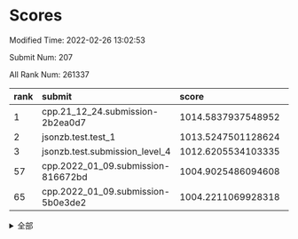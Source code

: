 # Scores

Modified Time: 2022-02-26 13:02:53

Submit Num: 207

All Rank Num: 261337

| rank |               submit               |       score        |       sigma        | pk_num |
| :--- | :--------------------------------- | :----------------- | :----------------- | :----- |
| 1    | cpp.21_12_24.submission-2b2ea0d7   | 1014.5837937548952 | 0.8230036453655597 | 5055   |
| 2    | jsonzb.test.test_1                 | 1013.5247501128624 | 0.8243606478125475 | 5045   |
| 3    | jsonzb.test.submission_level_4     | 1012.6205534103335 | 0.7966551535130548 | 5054   |
| 57   | cpp.2022_01_09.submission-816672bd | 1004.9025486094608 | 0.719408855545683  | 5046   |
| 65   | cpp.2022_01_09.submission-5b0e3de2 | 1004.2211069928318 | 0.7109025163807088 | 5049   |


<details>
<summary>全部</summary>

| rank |                 submit                 |       score        |       sigma        | pk_num |
| :--- | :------------------------------------- | :----------------- | :----------------- | :----- |
| 1    | cpp.21_12_24.submission-2b2ea0d7       | 1014.5837937548952 | 0.8230036453655597 | 5055   |
| 2    | jsonzb.test.test_1                     | 1013.5247501128624 | 0.8243606478125475 | 5045   |
| 3    | jsonzb.test.submission_level_4         | 1012.6205534103335 | 0.7966551535130548 | 5054   |
| 4    | gobigger.level_3.submission_level_3_27 | 1011.8748410659431 | 0.7803372529788215 | 5050   |
| 5    | gobigger.level_3.submission_level_3_21 | 1011.8391456591572 | 0.7692447411477599 | 5045   |
| 6    | gobigger.level_3.submission_level_3_8  | 1011.3780636108462 | 0.7499611499437444 | 5053   |
| 7    | gobigger.level_3.submission_level_3_48 | 1011.3719170222371 | 0.7696430890695645 | 5050   |
| 8    | gobigger.level_3.submission_level_3_47 | 1011.3394951923243 | 0.7634278940735558 | 5054   |
| 9    | gobigger.level_3.submission_level_3_4  | 1011.331711036249  | 0.7856024536934555 | 5050   |
| 10   | gobigger.level_3.submission_level_3_12 | 1011.0267936901893 | 0.784406543476604  | 5048   |
| 11   | gobigger.level_3.submission_level_3_18 | 1010.9597246802172 | 0.7631768692977624 | 5054   |
| 12   | gobigger.level_3.submission_level_3_38 | 1010.9020376104713 | 0.7637714694952085 | 5052   |
| 13   | gobigger.level_3.submission_level_3_14 | 1010.6550307687004 | 0.773296939001128  | 5049   |
| 14   | gobigger.level_3.submission_level_3_25 | 1010.6262896193103 | 0.7541800272200005 | 5046   |
| 15   | gobigger.level_3.submission_level_3_17 | 1010.6248979538279 | 0.7851504635776141 | 5053   |
| 16   | gobigger.level_3.submission_level_3_35 | 1010.5955797091752 | 0.7702593345892205 | 5055   |
| 17   | gobigger.level_3.submission_level_3_13 | 1010.5599049061555 | 0.7617381150092949 | 5049   |
| 18   | gobigger.level_3.submission_level_3_41 | 1010.5465732174422 | 0.7698434339139163 | 5055   |
| 19   | gobigger.level_3.submission_level_3_29 | 1010.5410373491222 | 0.7699861751528962 | 5051   |
| 20   | gobigger.level_3.submission_level_3_31 | 1010.4904961449278 | 0.7819460850715098 | 5049   |
| 21   | gobigger.level_3.submission_level_3_5  | 1010.4776192408821 | 0.7416907092590941 | 5051   |
| 22   | gobigger.level_3.submission_level_3_0  | 1010.4404667439778 | 0.7731943703096716 | 5053   |
| 23   | gobigger.level_3.submission_level_3_40 | 1010.4015659405819 | 0.7607839594049544 | 5051   |
| 24   | gobigger.level_3.submission_level_3_36 | 1010.3478451765463 | 0.7614941938225609 | 5050   |
| 25   | gobigger.level_3.submission_level_3_20 | 1010.3441231441251 | 0.7870673980522879 | 5053   |
| 26   | gobigger.level_3.submission_level_3_23 | 1010.2111516903186 | 0.7657326903838974 | 5048   |
| 27   | gobigger.level_3.submission_level_3_46 | 1010.1011123356832 | 0.7484575425702962 | 5054   |
| 28   | gobigger.level_3.submission_level_3_3  | 1010.0755824935736 | 0.760414788521296  | 5045   |
| 29   | gobigger.level_3.submission_level_3_2  | 1010.052996483675  | 0.765961774957808  | 5050   |
| 30   | gobigger.level_3.submission_level_3_19 | 1009.9323842008789 | 0.7475476912395131 | 5049   |
| 31   | gobigger.level_3.submission_level_3_16 | 1009.8997545221096 | 0.7351269848603008 | 5050   |
| 32   | gobigger.level_3.submission_level_3_49 | 1009.8190050038985 | 0.7493870868510014 | 5045   |
| 33   | gobigger.level_3.submission_level_3_43 | 1009.8055513405909 | 0.7763434077300396 | 5043   |
| 34   | gobigger.level_3.submission_level_3_34 | 1009.6189035663323 | 0.7468733844691059 | 5047   |
| 35   | gobigger.level_3.submission_level_3_15 | 1009.613070147053  | 0.7518479492707931 | 5048   |
| 36   | gobigger.level_3.submission_level_3_39 | 1009.606811724003  | 0.7549650680287439 | 5048   |
| 37   | gobigger.level_3.submission_level_3_32 | 1009.5206327773716 | 0.729841365924696  | 5050   |
| 38   | gobigger.level_3.submission_level_3_44 | 1009.4560388152634 | 0.7414803965384326 | 5050   |
| 39   | gobigger.level_3.submission_level_3_37 | 1009.4178483228824 | 0.7497966417679615 | 5051   |
| 40   | gobigger.level_3.submission_level_3_24 | 1009.3795609246462 | 0.7503582876379351 | 5053   |
| 41   | gobigger.level_3.submission_level_3_28 | 1009.2762233968118 | 0.7380853594499674 | 5052   |
| 42   | gobigger.level_3.submission_level_3_26 | 1009.2017356830277 | 0.7337247562816913 | 5048   |
| 43   | gobigger.level_3.submission_level_3_1  | 1009.1804679102737 | 0.7331486521111503 | 5056   |
| 44   | gobigger.level_3.submission_level_3_22 | 1009.151353254147  | 0.7529145166053252 | 5046   |
| 45   | gobigger.level_3.submission_level_3_30 | 1009.1435978563342 | 0.7361684591756881 | 5054   |
| 46   | gobigger.level_3.submission_level_3_42 | 1009.1377173256788 | 0.7511993483071846 | 5051   |
| 47   | gobigger.level_3.submission_level_3_33 | 1009.1333787053052 | 0.7464546665530795 | 5053   |
| 48   | gobigger.level_3.submission_level_3_6  | 1008.901802765645  | 0.7478659047627144 | 5051   |
| 49   | gobigger.level_3.submission_level_3_45 | 1008.5635489103917 | 0.7452367439040477 | 5055   |
| 50   | gobigger.level_3.submission_level_3_9  | 1008.5632393810014 | 0.7487857292005818 | 5047   |
| 51   | gobigger.level_3.submission_level_3_7  | 1008.5515394910906 | 0.7463399123375619 | 5050   |
| 52   | gobigger.level_3.submission_level_3_10 | 1008.1855967470002 | 0.7401399864923858 | 5044   |
| 53   | gobigger.level_3.submission_level_3_11 | 1008.119976291684  | 0.7401268814858719 | 5055   |
| 54   | gobigger.level_1.submission_level_1_46 | 1005.599943712953  | 0.716518734093506  | 5047   |
| 55   | gobigger.level_1.submission_level_1_7  | 1005.5980493233099 | 0.7301688085165668 | 5046   |
| 56   | gobigger.level_1.submission_level_1_5  | 1005.1684664652541 | 0.7409863803157757 | 5047   |
| 57   | cpp.2022_01_09.submission-816672bd     | 1004.9025486094608 | 0.719408855545683  | 5046   |
| 58   | gobigger.level_1.submission_level_1_32 | 1004.5609722846743 | 0.7139715676301545 | 5048   |
| 59   | gobigger.level_1.submission_level_1_14 | 1004.4984555828921 | 0.724279887603788  | 5051   |
| 60   | gobigger.level_1.submission_level_1_4  | 1004.3761448061941 | 0.7263692676919395 | 5049   |
| 61   | gobigger.level_1.submission_level_1_35 | 1004.3650005323274 | 0.7174122170071894 | 5052   |
| 62   | gobigger.level_1.submission_level_1_2  | 1004.34656652842   | 0.7093466450059365 | 5054   |
| 63   | gobigger.level_1.submission_level_1_29 | 1004.2473554927634 | 0.7200622239950931 | 5051   |
| 64   | gobigger.level_1.submission_level_1_45 | 1004.2244570383934 | 0.7131097510210966 | 5051   |
| 65   | cpp.2022_01_09.submission-5b0e3de2     | 1004.2211069928318 | 0.7109025163807088 | 5049   |
| 66   | gobigger.level_1.submission_level_1_37 | 1004.1186444392587 | 0.7117186826456049 | 5041   |
| 67   | gobigger.level_1.submission_level_1_27 | 1004.1164119305976 | 0.7143271908305856 | 5046   |
| 68   | gobigger.level_1.submission_level_1_1  | 1004.0226476954259 | 0.7127232434212616 | 5044   |
| 69   | gobigger.level_1.submission_level_1_10 | 1003.8399334975406 | 0.713314124265117  | 5054   |
| 70   | gobigger.level_1.submission_level_1_38 | 1003.7885212602955 | 0.7196919644973659 | 5048   |
| 71   | gobigger.level_1.submission_level_1_16 | 1003.7534207930162 | 0.7238606714203707 | 5047   |
| 72   | gobigger.level_1.submission_level_1_17 | 1003.740450046706  | 0.7304877104843122 | 5054   |
| 73   | gobigger.level_1.submission_level_1_47 | 1003.6853673839728 | 0.7207780360696914 | 5052   |
| 74   | gobigger.level_1.submission_level_1_26 | 1003.6024332815549 | 0.719132006004639  | 5048   |
| 75   | gobigger.level_1.submission_level_1_21 | 1003.356616067659  | 0.7151802542260258 | 5051   |
| 76   | gobigger.level_1.submission_level_1_30 | 1003.3465966567743 | 0.7109083335465387 | 5046   |
| 77   | gobigger.level_1.submission_level_1_22 | 1003.3018178434787 | 0.7209322188287957 | 5047   |
| 78   | gobigger.level_1.submission_level_1_44 | 1003.2909772775866 | 0.7022527948005498 | 5048   |
| 79   | gobigger.level_1.submission_level_1_18 | 1003.2270295092135 | 0.7123959381919159 | 5047   |
| 80   | gobigger.level_1.submission_level_1_6  | 1003.2197885555598 | 0.7126065631930684 | 5050   |
| 81   | gobigger.level_1.submission_level_1_43 | 1003.1414833239937 | 0.7118994962201465 | 5046   |
| 82   | gobigger.level_1.submission_level_1_15 | 1003.0984297564277 | 0.71267759813469   | 5051   |
| 83   | gobigger.level_1.submission_level_1_3  | 1003.0948286048272 | 0.7323689131195218 | 5046   |
| 84   | gobigger.level_1.submission_level_1_41 | 1003.0543383631497 | 0.7085215389413896 | 5050   |
| 85   | gobigger.level_1.submission_level_1_33 | 1002.9684138038318 | 0.7177706397858694 | 5051   |
| 86   | gobigger.level_1.submission_level_1_31 | 1002.8930133255774 | 0.7190317340592878 | 5049   |
| 87   | gobigger.level_1.submission_level_1_0  | 1002.8769399069516 | 0.7240754116845981 | 5053   |
| 88   | gobigger.level_1.submission_level_1_25 | 1002.8248121970684 | 0.7178426657214211 | 5050   |
| 89   | gobigger.level_1.submission_level_1_19 | 1002.596976780192  | 0.7221507638843444 | 5052   |
| 90   | gobigger.level_1.submission_level_1_8  | 1002.5422717145768 | 0.7123897324629213 | 5049   |
| 91   | gobigger.level_1.submission_level_1_49 | 1002.4985664154557 | 0.7101939275563742 | 5049   |
| 92   | gobigger.level_1.submission_level_1_34 | 1002.4466956170925 | 0.7065263776778637 | 5051   |
| 93   | gobigger.level_1.submission_level_1_40 | 1002.3823355072873 | 0.7011488923937876 | 5053   |
| 94   | gobigger.level_1.submission_level_1_28 | 1002.37058564973   | 0.7215714300197752 | 5052   |
| 95   | gobigger.level_1.submission_level_1_13 | 1002.3659571053392 | 0.7097516386221716 | 5047   |
| 96   | gobigger.level_1.submission_level_1_20 | 1002.3280234509954 | 0.7138356408210985 | 5053   |
| 97   | gobigger.level_1.submission_level_1_9  | 1002.3229387379473 | 0.7250356541527918 | 5047   |
| 98   | gobigger.level_1.submission_level_1_23 | 1002.3196885890435 | 0.7179705293916118 | 5043   |
| 99   | gobigger.level_1.submission_level_1_36 | 1002.2581738117217 | 0.7252344629575836 | 5051   |
| 100  | gobigger.level_1.submission_level_1_12 | 1002.0357826355786 | 0.710761567410535  | 5051   |
| 101  | gobigger.level_1.submission_level_1_24 | 1002.0042896597892 | 0.7091291769751594 | 5048   |
| 102  | gobigger.level_1.submission_level_1_39 | 1001.8429576589945 | 0.7114831815367644 | 5052   |
| 103  | gobigger.level_1.submission_level_1_11 | 1001.6642666453965 | 0.7095982725075021 | 5052   |
| 104  | gobigger.level_1.submission_level_1_42 | 1001.6400215610759 | 0.7156275154417506 | 5045   |
| 105  | gobigger.level_1.submission_level_1_48 | 1001.0913297440167 | 0.7177694606984512 | 5055   |
| 106  | gobigger.random.submission_random_41   | 997.6015884593045  | 0.7008196064794662 | 5052   |
| 107  | gobigger.random.submission_random_28   | 997.5046018275006  | 0.7129253029737231 | 5053   |
| 108  | gobigger.random.submission_random_18   | 997.3639850714763  | 0.7093377016264117 | 5055   |
| 109  | gobigger.random.submission_random_9    | 997.3077912419532  | 0.7166117310664981 | 5054   |
| 110  | gobigger.random.submission_random_45   | 997.2471171921657  | 0.7105372547786624 | 5051   |
| 111  | gobigger.random.submission_random_12   | 996.6314149280204  | 0.7076217836461791 | 5052   |
| 112  | gobigger.random.submission_random_10   | 996.6108131217968  | 0.6963053277827963 | 5050   |
| 113  | gobigger.random.submission_random_20   | 996.5657874100425  | 0.7128359500527403 | 5053   |
| 114  | gobigger.random.submission_random_33   | 996.493385382795   | 0.7326294201287091 | 5055   |
| 115  | gobigger.random.submission_random_26   | 996.475342106854   | 0.7258184208059173 | 5050   |
| 116  | gobigger.random.submission_random_47   | 996.4700160915821  | 0.7079868744080106 | 5052   |
| 117  | gobigger.random.submission_random_39   | 996.4258667285455  | 0.7046300658555662 | 5050   |
| 118  | gobigger.random.submission_random_35   | 996.3988447334565  | 0.7077581093552886 | 5044   |
| 119  | gobigger.random.submission_random_7    | 996.2790918618227  | 0.7173304210161837 | 5043   |
| 120  | gobigger.random.submission_random_43   | 996.2242174057894  | 0.7065698382487721 | 5052   |
| 121  | gobigger.random.submission_random_48   | 996.1762510616238  | 0.7040848507432262 | 5050   |
| 122  | gobigger.random.submission_random_38   | 996.1524290300479  | 0.7137256569399301 | 5053   |
| 123  | gobigger.random.submission_random_5    | 996.1454123328676  | 0.70102714820593   | 5049   |
| 124  | gobigger.random.submission_random_24   | 996.114688325368   | 0.7116641178242218 | 5053   |
| 125  | gobigger.random.submission_random_44   | 996.1018563996265  | 0.7045972718961887 | 5048   |
| 126  | gobigger.random.submission_random_37   | 996.0688742650598  | 0.7013760129351305 | 5051   |
| 127  | gobigger.random.submission_random_40   | 996.0662162909839  | 0.709623152664553  | 5047   |
| 128  | gobigger.random.submission_random_8    | 996.0584506334314  | 0.7116284317378994 | 5049   |
| 129  | gobigger.random.submission_random_21   | 996.0542057977984  | 0.7019525967153821 | 5055   |
| 130  | gobigger.random.submission_random_19   | 995.9208985806797  | 0.7105002272901055 | 5048   |
| 131  | gobigger.random.submission_random_11   | 995.8305583028642  | 0.7190782665965453 | 5051   |
| 132  | gobigger.random.submission_random_42   | 995.8261929947461  | 0.7099391052282286 | 5047   |
| 133  | gobigger.random.submission_random_2    | 995.7827808012167  | 0.727633604677566  | 5053   |
| 134  | gobigger.random.submission_random_6    | 995.7121071660004  | 0.7136244035348517 | 5053   |
| 135  | gobigger.random.submission_random_14   | 995.6895776597352  | 0.7010801186826283 | 5050   |
| 136  | gobigger.random.submission_random_4    | 995.6787382050851  | 0.7117284081242332 | 5052   |
| 137  | gobigger.random.submission_random_34   | 995.6203949276074  | 0.7210007962588271 | 5055   |
| 138  | gobigger.random.submission_random_0    | 995.5840294337219  | 0.732014397184009  | 5053   |
| 139  | gobigger.random.submission_random_32   | 995.5652288127902  | 0.7178920634204451 | 5054   |
| 140  | gobigger.random.submission_random_30   | 995.5103470168433  | 0.7016393573005059 | 5049   |
| 141  | gobigger.random.submission_random_46   | 995.3376632911563  | 0.7056025241371365 | 5051   |
| 142  | gobigger.random.submission_random_22   | 995.2943273349215  | 0.7211614281445674 | 5051   |
| 143  | gobigger.random.submission_random_25   | 995.2496909650174  | 0.730679166077779  | 5046   |
| 144  | gobigger.random.submission_random_17   | 995.22582796116    | 0.7130650504364349 | 5052   |
| 145  | gobigger.random.submission_random_31   | 995.2217529069252  | 0.7162021891739313 | 5045   |
| 146  | gobigger.random.submission_random_29   | 995.1723239299419  | 0.7198465738352006 | 5054   |
| 147  | gobigger.random.submission_random_3    | 995.1689474121774  | 0.706964943054275  | 5050   |
| 148  | gobigger.random.submission_random_36   | 995.1523665792653  | 0.7085250493069901 | 5049   |
| 149  | gobigger.random.submission_random_23   | 995.1127016173177  | 0.7331295946490463 | 5050   |
| 150  | gobigger.random.submission_random_27   | 995.024030284012   | 0.7117574313193024 | 5052   |
| 151  | gobigger.random.submission_random_1    | 995.019157995494   | 0.7025699833031569 | 5048   |
| 152  | gobigger.random.submission_random_49   | 994.9350813558905  | 0.7091998653642709 | 5047   |
| 153  | gobigger.random.submission_random_16   | 994.8044562247924  | 0.7173194556211521 | 5050   |
| 154  | gobigger.random.submission_random_13   | 994.7769244551498  | 0.7090680763006803 | 5048   |
| 155  | gobigger.random.submission_random_15   | 994.5896225030857  | 0.7071254397095414 | 5047   |
| 156  | gobigger.level_2.submission_level_2_26 | 994.5706406145987  | 0.7095810525521534 | 5051   |
| 157  | gobigger.level_2.submission_level_2_29 | 994.453690748743   | 0.7208138814366633 | 5047   |
| 158  | gobigger.level_2.submission_level_2_9  | 993.9194686235919  | 0.7231059922689933 | 5051   |
| 159  | gobigger.level_2.submission_level_2_48 | 993.4721638203766  | 0.7372904012859915 | 5054   |
| 160  | gobigger.level_2.submission_level_2_19 | 993.4179953398099  | 0.7262586480473924 | 5048   |
| 161  | gobigger.level_2.submission_level_2_30 | 993.3939373685862  | 0.7331183562509082 | 5047   |
| 162  | gobigger.level_2.submission_level_2_40 | 993.2747448337284  | 0.7531176880141189 | 5047   |
| 163  | gobigger.level_2.submission_level_2_10 | 993.2432303063288  | 0.7539484663205562 | 5047   |
| 164  | gobigger.level_2.submission_level_2_17 | 993.210448656014   | 0.733832099732089  | 5052   |
| 165  | gobigger.level_2.submission_level_2_18 | 993.1439027380154  | 0.739606294898997  | 5045   |
| 166  | gobigger.level_2.submission_level_2_1  | 992.9515158649918  | 0.7356311280838097 | 5052   |
| 167  | gobigger.level_2.submission_level_2_4  | 992.899331822721   | 0.7423124368266985 | 5051   |
| 168  | gobigger.level_2.submission_level_2_28 | 992.8810343067921  | 0.725679264075516  | 5048   |
| 169  | gobigger.level_2.submission_level_2_44 | 992.7905460717436  | 0.7379226162381775 | 5049   |
| 170  | gobigger.level_2.submission_level_2_39 | 992.6919946257029  | 0.7520918251552756 | 5048   |
| 171  | gobigger.level_2.submission_level_2_7  | 992.5636047052609  | 0.7325518685071295 | 5052   |
| 172  | gobigger.level_2.submission_level_2_23 | 992.4281546527869  | 0.7403677686501693 | 5055   |
| 173  | gobigger.level_2.submission_level_2_35 | 992.4248119113932  | 0.735550059924483  | 5053   |
| 174  | gobigger.level_2.submission_level_2_34 | 992.3920166664276  | 0.737366187123383  | 5049   |
| 175  | gobigger.level_2.submission_level_2_14 | 992.2739312494074  | 0.7349434825105396 | 5044   |
| 176  | gobigger.level_2.submission_level_2_31 | 992.1908484223545  | 0.7393933738427811 | 5048   |
| 177  | gobigger.level_2.submission_level_2_8  | 992.1607519593772  | 0.7419068700246438 | 5051   |
| 178  | gobigger.level_2.submission_level_2_13 | 991.9918808865477  | 0.7588470858382597 | 5055   |
| 179  | gobigger.level_2.submission_level_2_38 | 991.9753688465953  | 0.7399392181122191 | 5050   |
| 180  | gobigger.level_2.submission_level_2_0  | 991.9625770167183  | 0.731503998485056  | 5050   |
| 181  | gobigger.level_2.submission_level_2_37 | 991.9042419463142  | 0.7465853356138608 | 5051   |
| 182  | gobigger.level_2.submission_level_2_43 | 991.8994697238411  | 0.7696555569575773 | 5050   |
| 183  | gobigger.level_2.submission_level_2_46 | 991.8277812819846  | 0.7459985885971704 | 5051   |
| 184  | gobigger.level_2.submission_level_2_6  | 991.8260643517372  | 0.7328717892888942 | 5054   |
| 185  | gobigger.level_2.submission_level_2_12 | 991.8014358349856  | 0.7488702550786541 | 5046   |
| 186  | gobigger.level_2.submission_level_2_36 | 991.7631200576501  | 0.7358521485971219 | 5045   |
| 187  | gobigger.level_2.submission_level_2_24 | 991.7179642529067  | 0.7562429266204728 | 5054   |
| 188  | gobigger.level_2.submission_level_2_11 | 991.6991202966038  | 0.7551716657026445 | 5051   |
| 189  | gobigger.level_2.submission_level_2_33 | 991.6499915475066  | 0.7497820848971015 | 5048   |
| 190  | gobigger.level_2.submission_level_2_20 | 991.6078397680972  | 0.7457816528078395 | 5051   |
| 191  | gobigger.level_2.submission_level_2_32 | 991.5340943746346  | 0.7503723119894732 | 5044   |
| 192  | gobigger.level_2.submission_level_2_42 | 991.4824736577468  | 0.7562702039064597 | 5050   |
| 193  | gobigger.level_2.submission_level_2_5  | 991.4277218620813  | 0.7416662070028448 | 5055   |
| 194  | gobigger.level_2.submission_level_2_41 | 991.4272904295455  | 0.7279023549124763 | 5054   |
| 195  | gobigger.level_2.submission_level_2_22 | 991.4131180590794  | 0.7618684855815095 | 5048   |
| 196  | gobigger.level_2.submission_level_2_25 | 991.4074721377577  | 0.7500005344513802 | 5050   |
| 197  | gobigger.level_2.submission_level_2_16 | 991.2968659280912  | 0.7633090306161688 | 5052   |
| 198  | gobigger.level_2.submission_level_2_45 | 991.17665196609    | 0.7418638895208434 | 5045   |
| 199  | gobigger.level_2.submission_level_2_27 | 991.1694371545008  | 0.7446152986835447 | 5053   |
| 200  | gobigger.level_2.submission_level_2_3  | 991.0664154272664  | 0.7518051787803577 | 5052   |
| 201  | gobigger.level_2.submission_level_2_21 | 990.9718706485232  | 0.7711185660837565 | 5051   |
| 202  | gobigger.level_2.submission_level_2_2  | 990.9642140346174  | 0.7515147279532116 | 5051   |
| 203  | gobigger.level_2.submission_level_2_49 | 990.8247419673901  | 0.7645961771223488 | 5056   |
| 204  | gobigger.level_2.submission_level_2_15 | 990.5933369171809  | 0.7619193387968862 | 5048   |
| 205  | gobigger.level_2.submission_level_2_47 | 989.9784938057469  | 0.7751735660449375 | 5048   |
| 206  | gobigger.none.submission_none_1        | 977.8151164721617  | 1.3908084009385513 | 5045   |
| 207  | gobigger.none.submission_none_0        | 976.4121492009774  | 1.4118750908293036 | 5050   |

</details>